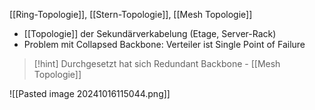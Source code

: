 [[Ring-Topologie]], [[Stern-Topologie]], [[Mesh Topologie]]
- [[Topologie]] der Sekundärverkabelung (Etage, Server-Rack)
- Problem mit Collapsed Backbone: Verteiler ist Single Point of Failure

> [!hint] Durchgesetzt hat sich Redundant Backbone - [[Mesh Topologie]]

![[Pasted image 20241016115044.png]]